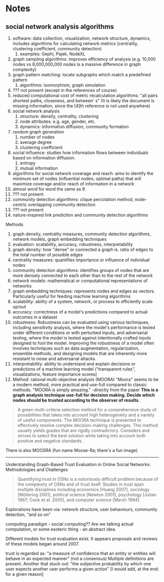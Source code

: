 Notes
=====

social network analysis algorithms
--

1. software: data collection, visualization, network structure, dynamics, includes algorithms for calculating network metrics (centrality, clustering coefficient, community detection)
	1. examples: Gephi, Pajek, NodeXL
2. graph sampling algorithms: improves efficiency of analysis (e.g. 10,000 nodes vs 8,000,000,000 nodes is a massive difference in graph complexity)
3. graph pattern matching: locate subgraphs which match a predefined pattern
	1. algorithms: isomorphism, graph simulation
4. ??? not present (except in the references of course)
5. reduced computational cost of metric recalculation algorithms: "all pairs shortest paths, closeness, and between' s" (It is likely the document is missing information, since the [4]th reference is not used anywhere)
6. social network analysis
	1. structure: density, centrality, clustering
	2. node attributes: e.g. age, gender, etc.
	3. dynamics: information diffusion, community formation
7. random graph generation
	1. number of nodes
	2. average degree
	3. clustering coefficient
8. social influence: studies how information flows between individuals based on information diffusion.
	1. entropy
	2. mutual information
9. algorithms for social network coverage and reach: aims to identify the minimum set of nodes (influential nodes; optimal paths) that will maximize coverage and/or reach of information in a network
10. almost word for word the same as 9
11. ??? not present
12. community detection algorithms: clique percolation method, node-centric overlapping community detection
13. ??? not present
14. nature-inspired link prediction and community detection algorithms

Methods
1. graph density, centrality measures, community detection algorithms, network models, graph embedding techniques
2. evaluation: scalability, accuracy, robustness, interpretability
3. graph density: how "dense" or connected a graph is. ratio of edges to the total number of possible edges
4. centrality measures: quantifies importance or influence of individual nodes
5. community detection algorithms: identifies groups of nodes that are more densely connected to each other than to the rest of the network
6. network models: mathematical or computational representations of networks
7. graph embedding techniques: represents nodes and edges as vectors. Particularly useful for feeding machine learning algorithms
8. scalability: ability of a system, network, or process to efficiently scale up/out
9. accuracy: correctness of a model's predictions compared to actual outcomes in a dataset
10. robustness: Robustness can be evaluated using various techniques, including sensitivity analysis, where the model's performance is tested under different conditions or with perturbed inputs, and adversarial testing, where the model is tested against intentionally crafted inputs designed to fool the model. Improving the robustness of a model often involves techniques such as data augmentation, regularization, ensemble methods, and designing models that are inherently more resistant to noise and adversarial attacks.
11. interpretability: ability to understand and explain decisions or predictions of a machine learning model ("transparent rules", visualizations, feature importance scores)
12. Method: rational multi-objective analysis (MOORA)
"Moora" seems to be a modern method, more practical and use-full compared to classic methods. "MOORA is simply amazing." -directly from the paper
**This is a graph analysis technique use-full for decision making. Decide which nodes should be trusted according to the observer of results.**

>A green multi-criteria selection method for a comprehensive study of possibilities that takes into account high heterogeneity and a variety of useful components. The MOORA technique is presented to effectively resolve complex decision-making challenges. This method usually yields grades that are rigidly contradictory. Considers and strives to select the best solution while taking into account both positive and negative standards.

There is also MOOSRA (fun name Moose-Ra; there's a fun image)

----
Understanding Graph-Based Trust Evaluation in Online Social
Networks: Methodologies and Challenges

> Quantifying trust in OSNs is a notoriously difficult problem because of the complexity of OSNs and of trust itself. Studies in trust span multiple disciplines including economics [Huang 2007], sociology [Möllering 2001], political science [Newton 2001], psychology [Julian 1967; Cook et al. 2005], and computer science [Marsh 1994]

Explorations have been via: network structure, user behaviours, community detection, "and so on"

computing paradigm - social computing?? Are we talking actual computation, or some esoteric thing - an abstract idea.

Different models for trust evaluation exist. It appears proposals and reviews of these models began around 2007.

trust is regarded as: "a measure of confidence that an entity or entities will behave in an expected manner" (not a consensus)
Multiple definitions are present. Another that stuck out: "the subjective probability by which one user expects another user performs a given action" [I would add, at the end: for a given reason]
